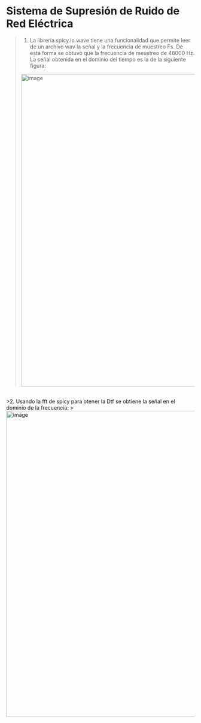 # Sistema de Supresión de Ruido de Red Eléctrica

>1. La libreria spicy.io.wave tiene una funcionalidad que permite  leer de un archivo wav la señal y la frecuencia de muestreo Fs. De esta forma se obtuvo que la frecuencia de meustreo de 48000 Hz. La señal obtenida en el dominio del tiempo  es la de la siguiente figura:
><img width="836" alt="image" src="https://user-images.githubusercontent.com/104046146/201721628-0ad896a0-21a2-4ca1-bc21-70052b5ac2d2.png">
<br />
>2. Usando la fft de spicy para otener la Dtf se obtiene la señal en el dominio de la frecuencia: 
><img width="819" alt="image" src="https://user-images.githubusercontent.com/104046146/201722400-1f270ef0-0031-4fd7-9c1e-d9f0b469135b.png">



